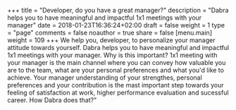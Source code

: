+++
title = "Developer, do you have a great manager?"
description = "Dabra helps you to have meaningful and impactful 1x1 meetings with your manager"
date = 2018-01-23T16:36:24+02:00
draft = false
weight = 1
type = "page"
comments = false
noauthor = true
share = false
[menu.main]
weight = 109
+++
We help you, developer, to personalize your manager attitude towards yourself. Dabra helps you to have meaningful and impactful 1x1 meetings with your manager.
Why is this important? 1x1 meeting with your manager is the main channel where you can convey how valuable you are to the team, what are your personal preferences and what you'd like to achieve.
Your manager understanding of your strengthes, personal preferences and your contribution is the mast important step towards your feeling of satisfaction at work, higher performance evaluation and sucessful career.
How Dabra does that?"
